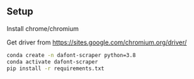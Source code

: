 
## Setup

Install chrome/chromium

Get driver from https://sites.google.com/chromium.org/driver/

```bash
conda create -n dafont-scraper python=3.8
conda activate dafont-scraper
pip install -r requirements.txt
```

